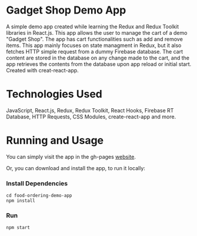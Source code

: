 # Gadget Shop Demo App

A simple demo app created while learning the Redux and Redux Toolkit libraries in React.js.
This app allows the user to manage the cart of a demo "Gadget Shop". The app has cart functionalities such as add and remove items.
This app mainly focuses on state managment in Redux, but it also fetches HTTP simple request from a dummy Firebase database.
The cart content are stored in the database on any change made to the cart, and the app retrieves the contents from the database upon app reload or initial start.
Created with creat-react-app.

# Technologies Used
JavaScript, React.js, Redux, Redux Toolkit, React Hooks, Firebase RT Database, HTTP Requests, CSS Modules, create-react-app and more.

# Running and Usage

You can simply visit the app in the gh-pages [website](https://zivnadel.github.io/gadget-shop-demo-app/).

Or, you can download and install the app, to run it locally:

### Install Dependencies
```
cd food-ordering-demo-app
npm install
```
### Run
```
npm start
```
